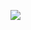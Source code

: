 ![](https://raw.githubusercontent.com/alpha87/awesome-readme/cace62ccb9365b2e739d5806286c2be6638db72e/2208x1242.jpg)
